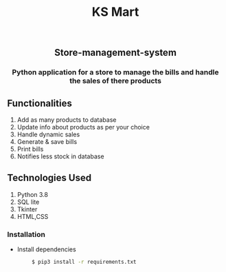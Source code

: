 
<h1 align="center">KS Mart</h1>

<div align="center">
  <br>
  <h2>Store-management-system</h2>
  <h3>Python application for a store to manage the bills and handle the sales of there products</h3>
</div>

## Functionalities
1. Add as many products to database
2. Update info about products as per your choice 
3. Handle dynamic sales
4. Generate & save bills
5. Print bills
6. Notifies less stock in database 

## Technologies Used
1. Python 3.8
2. SQL lite
3. Tkinter
4. HTML,CSS


### Installation

- Install dependencies

```sh
        $ pip3 install -r requirements.txt
```
